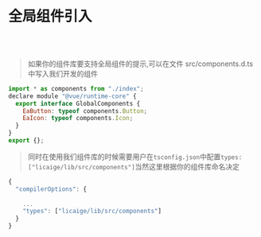 # 全局组件引入

<br />
<br />

> 如果你的组件库要支持全局组件的提示,可以在文件 src/components.d.ts 中写入我们开发的组件

```js
import * as components from "./index";
declare module "@vue/runtime-core" {
  export interface GlobalComponents {
    EaButton: typeof components.Button;
    EaIcon: typeof components.Icon;
  }
}
export {};

```

> 同时在使用我们组件库的时候需要用户在`tsconfig.json`中配置`types:["licaige/lib/src/components"]`当然这里根据你的组件库命名决定

```js
{
  "compilerOptions": {
      
    ...
    "types": ["licaige/lib/src/components"]
  }
}
```
